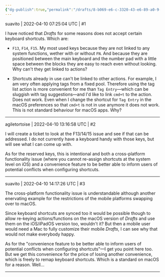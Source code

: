 ```yaml
---
{"dg-publish":true,"permalink":"/drafts/8-b069-e6-c-3320-43-e6-89-a0-9-ee-886-c5815-e/","dgHomeLink":true,"dgPassFrontmatter":false}
---
```


suavito | 2022-04-10 07:25:04 UTC | #1

I have noticed that *Drafts* for some reasons does not accept certain keyboard shortcuts. Which are:

* `F13`, `F14`, `F15`. My most used keys because they are not linked to any system functions, wether with or without `FN`. And because they are positioned between the main keyboard and the number pad with a little space between the blocks they are easy to reach even without looking. Why can't they get linked to actions?

* Shortcuts already in use can't be linked to other actions. For example, I am very often applying  tags from a fixed pool. Therefore using the tag list action is more convenient for me than `Tag Entry`—which can be sluggish with tag suggestions—and I'd like to link `cmd+t` to the action. Does not work. Even when I change the shortcut for `Tag Entry` in the macOS preferences so that `cmd+t` is not in use anymore it does not work. This is not standard behaviour for macOS apps. Why?

-------------------------

agiletortoise | 2022-04-10 13:16:58 UTC | #2

I will create a ticket to look at the F13/14/15 issue and see if that can be addressed. I do not currently have a keyboard handy with those keys, but will see what I can come up with.

As for the reserved keys, this is intentional and both a cross-platform functionality issue (where you cannot re-assign shortcuts at the system level on iOS) and a convenience feature to be better able to inform users of potential conflicts when configuring shortcuts.

-------------------------

suavito | 2022-04-10 14:17:26 UTC | #3

The cross-platform functionality issue is understandable although another enervating example for the restrictions of the mobile platforms swapping over to macOS.

Since keyboard shortcuts are synced too it would be possible though to allow re-keying actions/functions on the macOS version of *Drafts* and use them on the iOS/iPadOS version too, wouldn't it? But then a mobile user would need a Mac to fully customize their mobile *Drafts*, I can see why that would not make everybody happy.

As for the "convenience feature to be better able to inform users of potential conflicts when configuring shortcuts"—I get you point here too. But we get this convenience for the price of losing another convenience, which is freely to remap keyboard shortcuts. Which is a standard on macOS for a reason. Well…

-------------------------

